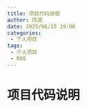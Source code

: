 ```yaml
---
title: 项目代码说明
author: 阿源
date: 2025/06/23 19:00
categories:
 - 个人项目
tags:
 - 个人项目
 - ROS
---
```

# 项目代码说明

